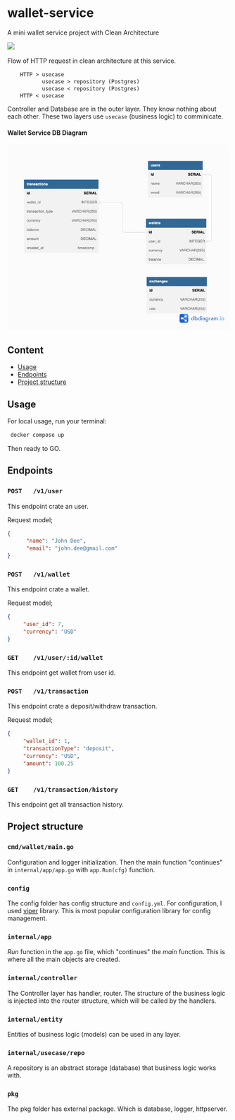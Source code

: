 # wallet-service
A mini wallet service project with Clean Architecture

![](https://blog.cleancoder.com/uncle-bob/images/2012-08-13-the-clean-architecture/CleanArchitecture.jpg)

Flow of HTTP request in clean architecture at this service.

```
    HTTP > usecase
           usecase > repository (Postgres)
           usecase < repository (Postgres)
    HTTP < usecase
```

Controller and Database are in the outer layer. They know nothing about each other. These two layers use `usecase` (business logic) to comminicate. 

#### Wallet Service DB Diagram

![](./db_diagram.png)


## Content

- [Usage](#usage)
- [Endpoints](#enpoints)
- [Project structure](#project-structure)


## Usage
For local usage, run your terminal:

```sh
 docker compose up
```

Then ready to GO.

## Endpoints

### `POST   /v1/user`
This endpoint crate an user. 

Request model;

```json
{
      "name": "John Dee",
      "email": "john.dee@gmail.com"       
}
```

### `POST   /v1/wallet`

This endpoint crate a wallet. 

Request model;

```json
{
     "user_id": 7,
     "currency": "USD"
}
```

### `GET    /v1/user/:id/wallet`

This endpoint get wallet from user id. 

### `POST   /v1/transaction`

This endpoint crate a deposit/withdraw transaction. 

Request model;

```json
{
     "wallet_id": 1,
     "transactionType": "deposit",
     "currency": "USD",
     "amount": 100.25
}

```

### `GET    /v1/transaction/history`

This endpoint get all transaction history. 


## Project structure

### `cmd/wallet/main.go`

Configuration and logger initialization. Then the main function "continues" in `internal/app/app.go` with `app.Run(cfg)` function.

### `config`

The config folder has config structure and `config.yml`. For configuration, I used [viper](https://github.com/spf13/viper) library. This is most popular configuration library for config management.

### `internal/app`
_Run_ function in the `app.go` file, which "continues" the _main_ function. This is where all the main objects are created.

### `internal/controller`
The Controller layer has handler, router. The structure of the business logic is injected into the router structure, which will be called by the handlers.

### `internal/entity`
Entities of business logic (models) can be used in any layer.

### `internal/usecase/repo`
A repository is an abstract storage (database) that business logic works with.

### `pkg`
The pkg folder has external package. Which is database, logger, httpserver.


